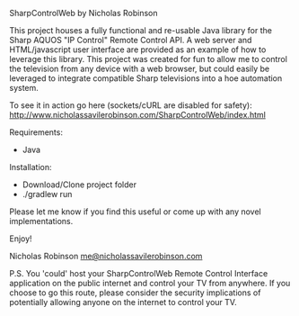 SharpControlWeb by Nicholas Robinson

This project houses a fully functional and re-usable Java library for the Sharp AQUOS "IP Control" Remote Control API. A web server and HTML/javascript user interface are provided as an example of how to leverage this library. This project was created for fun to allow me to control the television from any device with a web browser, but could easily be leveraged to integrate compatible Sharp televisions into a hoe automation system.

To see it in action go here (sockets/cURL are disabled for safety):
http://www.nicholassavilerobinson.com/SharpControlWeb/index.html

Requirements:
- Java

Installation:
- Download/Clone project folder
- ./gradlew run

Please let me know if you find this useful or come up with any novel implementations.

Enjoy!

Nicholas Robinson
me@nicholassavilerobinson.com

P.S. You 'could' host your SharpControlWeb Remote Control Interface application on the public internet and control your TV from anywhere. If you choose to go this route, please consider the security implications of potentially allowing anyone on the internet to control your TV.